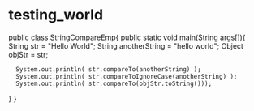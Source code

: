 # testing_world
public class StringCompareEmp{
   public static void main(String args[]){
      String str = "Hello World";
      String anotherString = "hello world";
      Object objStr = str;

      System.out.println( str.compareTo(anotherString) );
      System.out.println( str.compareToIgnoreCase(anotherString) );
      System.out.println( str.compareTo(objStr.toString()));
   }
}
